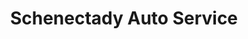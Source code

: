 ---
title: "Schenectady Auto Service"
url: /schenectady/schenectady-auto-service/
shop: Autowerkstatt
---